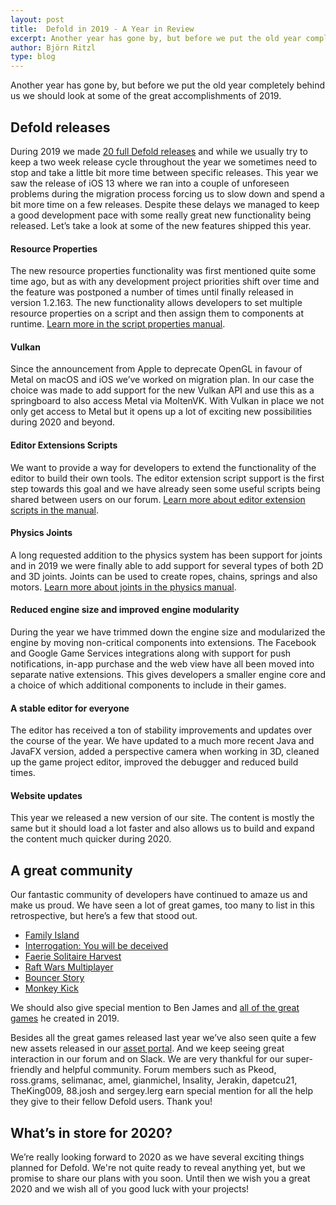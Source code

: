 ```yaml
---
layout: post
title:  Defold in 2019 - A Year in Review
excerpt: Another year has gone by, but before we put the old year completely behind us we should look at some of the great accomplishments of 2019
author: Björn Ritzl
type: blog
---
```


Another year has gone by, but before we put the old year completely behind us we should look at some of the great accomplishments of 2019.

## Defold releases
During 2019 we made [20 full Defold releases](https://forum.defold.com/c/releasenotes) and while we usually try to keep a two week release cycle throughout the year we sometimes need to stop and take a little bit more time between specific releases. This year we saw the release of iOS 13 where we ran into a couple of unforeseen problems during the migration process forcing us to slow down and spend a bit more time on a few releases. Despite these delays we managed to keep a good development pace with some really great new functionality being released. Let’s take a look at some of the new features shipped this year.

#### Resource Properties
The new resource properties functionality was first mentioned quite some time ago, but as with any development project priorities shift over time and the feature was postponed a number of times until finally released in version 1.2.163. The new functionality allows developers to set multiple resource properties on a script and then assign them to components at runtime. [Learn more in the script properties manual](https://defold.com/manuals/script-properties/#resource-properties).

#### Vulkan
Since the announcement from Apple to deprecate OpenGL in favour of Metal on macOS and iOS we’ve worked on migration plan. In our case the choice was made to add support for the new Vulkan API and use this as a springboard to also access Metal via MoltenVK. With Vulkan in place we not only get access to Metal but it opens up a lot of exciting new possibilities during 2020 and beyond.

#### Editor Extensions Scripts
We want to provide a way for developers to extend the functionality of the editor to build their own tools. The editor extension script support is the first step towards this goal and we have already seen some useful scripts being shared between users on our forum. [Learn more about editor extension scripts in the manual](https://defold.com/manuals/editor-scripts/).

#### Physics Joints
A long requested addition to the physics system has been support for joints and in 2019 we were finally able to add support for several types of both 2D and 3D joints. Joints can be used to create ropes, chains, springs and also motors. [Learn more about joints in the physics manual](https://defold.com/manuals/physics/#joints).

#### Reduced engine size and improved engine modularity
During the year we have trimmed down the engine size and modularized the engine by moving non-critical components into extensions. The Facebook and Google Game Services integrations along with support for push notifications, in-app purchase and the web view have all been moved into separate native extensions. This gives developers a smaller engine core and a choice of which additional components to include in their games.

#### A stable editor for everyone
The editor has received a ton of stability improvements and updates over the course of the year. We have updated to a much more recent Java and JavaFX version, added a perspective camera when working in 3D, cleaned up the game project editor, improved the debugger and reduced build times.

#### Website updates
This year we released a new version of our site. The content is mostly the same but it should load a lot faster and also allows us to build and expand the content much quicker during 2020.

## A great community
Our fantastic community of developers have continued to amaze us and make us proud. We have seen a lot of great games, too many to list in this retrospective, but here’s a few that stood out.

* [Family Island](https://play.google.com/store/apps/details?id=com.test.familyage&hl=en)
* [Interrogation: You will be deceived](https://interrogation-game.com/)
* [Faerie Solitaire Harvest](https://store.steampowered.com/app/348910/Faerie_Solitaire_Harvest)
* [Raft Wars Multiplayer](https://poki.com/en/g/raft-wars-multiplayer)
* [Bouncer Story](https://www.helmigames.com/bouncer-story/)
* [Monkey Kick](https://fb.gg/play/monkeykickinstant)

We should also give special mention to Ben James and [all of the great games](https://benjames171.itch.io/) he created in 2019.

Besides all the great games released last year we’ve also seen quite a few new assets released in our [asset portal](https://defold.com/assets/). And we keep seeing great interaction in our forum and on Slack. We are very thankful for our super-friendly and helpful community. Forum members such as Pkeod, ross.grams, selimanac, amel, gianmichel, Insality, Jerakin, dapetcu21, TheKing009, 88.josh and sergey.lerg earn special mention for all the help they give to their fellow Defold users. Thank you!

## What’s in store for 2020?
We’re really looking forward to 2020 as we have several exciting things planned for Defold. We're not quite ready to reveal anything yet, but we promise to share our plans with you soon. Until then we wish you a great 2020 and we wish all of you good luck with your projects!
